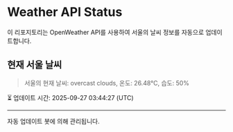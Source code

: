 
# Weather API Status

이 리포지토리는 OpenWeather API를 사용하여 서울의 날씨 정보를 자동으로 업데이트합니다.

## 현재 서울 날씨
> 서울의 현재 날씨: overcast clouds, 온도: 26.48°C, 습도: 50%

⏳ 업데이트 시간: 2025-09-27 03:44:27 (UTC)

---
자동 업데이트 봇에 의해 관리됩니다.
